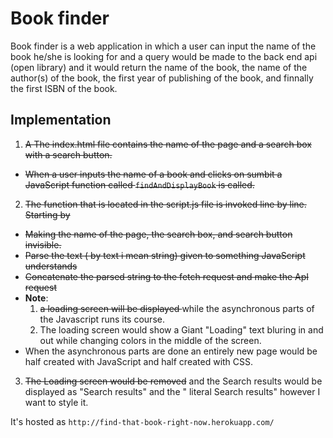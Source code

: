 # Book finder
<p>Book finder is a web application in which a user can
input the name of the book he/she is looking for and a
query would be made to the back end api (open library)
and it would return the name of the book, the name of the 
author(s) of the book, the first year of publishing of the 
book, and finnally the first ISBN of the book.</p>

## Implementation
1. <s>A The index.html file contains the name of the page and a search box with a search button. </s>
 - <s>When a user inputs the name of a book and clicks on sumbit a JavaScript function called `findAndDisplayBook` is called.</s>
2. <s>The function that is located in the script.js file is invoked line by line. Starting by </s>
  - <s>Making the name of the page, the search box, and search button invisible.</s>
  - <s>Parse the text ( by text i mean string) given to something JavaScript understands </s>
  - <s>Concatenate the parsed string to the fetch request and make the ApI request</s>
  - <b>Note</b>: 
     1. <s>a loading screen will be displayed </s>while the asynchronous parts of the Javascript runs its course. 
     2. The loading screen would show a Giant "Loading" text bluring in and out while changing colors in the middle of the screen.
  - When the asynchronous parts are done an entirely new page would be half created with JavaScript and half created with CSS.
3. <s>The Loading screen would be removed</s> and the </s>Search results would be displayed</s> as "Search results" and  the " literal Search results" however I want to style it. 

It's hosted as `http://find-that-book-right-now.herokuapp.com/` 

